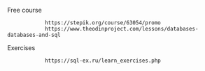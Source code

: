 Free course
                
                https://stepik.org/course/63054/promo
                https://www.theodinproject.com/lessons/databases-databases-and-sql

Exercises

                https://sql-ex.ru/learn_exercises.php
